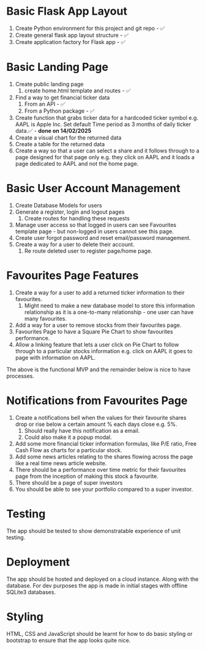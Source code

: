 # Basic Flask App Layout 
1. Create Python environment for this project and git repo - :white_check_mark:
2. Create general flask app layout structure - :white_check_mark:
3. Create application factory for Flask app - :white_check_mark:

# Basic Landing Page 
1. Create public landing page 
    1. create home.html template and routes - :white_check_mark:
2. Find a way to get financial ticker data 
    1. From an API - :white_check_mark:
    2. From a Python package - :white_check_mark:
3. Create function that grabs ticker data for a hardcoded ticker symbol e.g. AAPL is Apple Inc. Set default Time period as 3 months of daily ticker data.:white_check_mark: - **done on 14/02/2025**
4. Create a visual chart for the returned data
5. Create a table for the returned data 
6. Create a way so that a user can select a share and it follows through to a page designed for that page only e.g. they click on AAPL and it loads a page dedicated to AAPL and not the home page.

# Basic User Account Management
1. Create Database Models for users 
2. Generate a register, login  and logout pages 
    1. Create routes for handling these requests
3. Manage user access so that logged in users can see Favourites template page - but non-logged in users cannot see this page. 
4. Create user forgot password and reset email/password management. 
5. Create a way for a user to delete their account. 
    1. Re route deleted user to register page/home page.

# Favourites Page Features
1. Create a way for a user to add a returned ticker information to their favourites.
    1. Might need to make a new database model to store this information relationship as it is a one-to-many relationship - one user can have many favourites. 
2. Add a way for a user to remove stocks from their favourites page. 
3. Favourites Page to have a Square Pie Chart to show favourites performance. 
4. Allow a linking feature that lets a user click on Pie Chart to follow through to a particular stocks information e.g. click on AAPL it goes to page with information on AAPL. 

The above is the functional MVP and the remainder below is nice to have processes.

# Notifications from Favourites Page 
1. Create a notifications bell when the values for their favourite shares drop or rise below a certain amount % each days close e.g. 5%. 
    1. Should really have this notification as a email. 
    2. Could also make it a popup modal. 
2. Add some more financial ticker information formulas, like P/E ratio, Free Cash Flow as charts for a particular stock. 
3. Add some news articles relating to the shares flowing across the page like a real time news article website. 
4. There should be a performance over time metric for their favourites page from the inception of making this stock a favourite. 
5. There should be a page of super investors
6. You should be able to see your portfolio compared to a super investor. 

# Testing 
The app should be tested to show demonstratable experience of unit testing. 

# Deployment 
The app should be hosted and deployed on a cloud instance. Along with the database. For dev purposes the app is made in initial stages with offline SQLite3 databases. 

# Styling 
HTML, CSS and JavaScript should be learnt for how to do basic styling or bootstrap to ensure that the app looks quite nice. 
